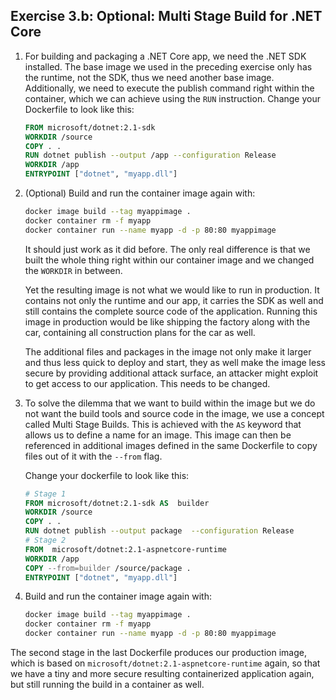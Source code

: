 ## Exercise 3.b: **Optional**: Multi Stage Build for .NET Core

1. For building and packaging a .NET Core app, we need the .NET SDK installed. The base image we used in the preceding exercise only has the runtime, not the SDK, thus we need another base image. Additionally, we need to execute the publish command right within the container, which we can achieve using the `RUN` instruction. Change your Dockerfile to look like this:

   ```Dockerfile
   FROM microsoft/dotnet:2.1-sdk
   WORKDIR /source
   COPY . .
   RUN dotnet publish --output /app --configuration Release
   WORKDIR /app
   ENTRYPOINT ["dotnet", "myapp.dll"]
   ```

1. (Optional) Build and run the container image again with:

    ```sh
    docker image build --tag myappimage .
    docker container rm -f myapp
    docker container run --name myapp -d -p 80:80 myappimage 
    ```
    It should just work as it did before. The only real difference is that we built the whole thing right within our container image and we changed the `WORKDIR` in between.
    
    Yet the resulting image is not what we would like to run in production. It contains not only the runtime and our app, it carries the SDK as well and still contains the complete source code of the application. Running this image in production would be like shipping the factory along with the car, containing all construction plans for the car as well.
    
    The additional files and packages in the image not only make it larger and thus less quick to deploy and start, they as well make the image less secure by providing additional attack surface, an attacker might exploit to get access to our application. This needs to be changed.

1. To solve the dilemma that we want to build within the image but we do not want the build tools and source code in the image, we use a concept called Multi Stage Builds. This is achieved with the `AS` keyword that allows us to define a name for an image. This image can then be referenced in additional images defined in the same Dockerfile to copy files out of it with the `--from` flag.
    
    Change your dockerfile to look like this:
    ```Dockerfile
    # Stage 1
    FROM microsoft/dotnet:2.1-sdk AS  builder
    WORKDIR /source
    COPY . .
    RUN dotnet publish --output package  --configuration Release
    # Stage 2
    FROM  microsoft/dotnet:2.1-aspnetcore-runtime
    WORKDIR /app
    COPY --from=builder /source/package .
    ENTRYPOINT ["dotnet", "myapp.dll"]
    ```
    
1. Build and run the container image again with:

    ```sh
    docker image build --tag myappimage .
    docker container rm -f myapp
    docker container run --name myapp -d -p 80:80 myappimage 
    ```

The second stage in the last Dockerfile produces our production image, which is based on `microsoft/dotnet:2.1-aspnetcore-runtime` again, so that we have a tiny and more secure resulting containerized application again, but still running the build in a container as well.

